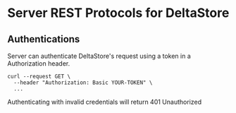# Server REST Protocols for DeltaStore

## Authentications

Server can authenticate DeltaStore's request using a token in a Authorization header.

```
curl --request GET \
  --header "Authorization: Basic YOUR-TOKEN" \
  ...
```

Authenticating with invalid credentials will return 401 Unauthorized
